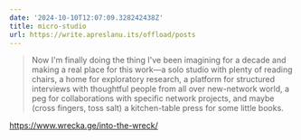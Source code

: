 ```yaml
---
date: '2024-10-10T12:07:09.328242438Z'
title: micro-studio
url: https://write.apreslanu.its/offload/posts
---
```


> Now I'm finally doing the thing I've been imagining for a decade and making a real place for this work—a solo studio with plenty of reading chairs, a home for exploratory research, a platform for structured interviews with thoughtful people from all over new-network world, a peg for collaborations with specific network projects, and maybe (cross fingers, toss salt) a kitchen-table press for some little books.

https://www.wrecka.ge/into-the-wreck/